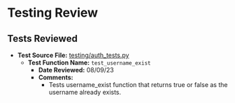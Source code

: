 # Testing Review

## Tests Reviewed

- **Test Source File:** [testing/auth_tests.py](../../testing/auth_tests.py)
  - **Test Function Name:** `test_username_exist`
    - **Date Reviewed:** 08/09/23
    - **Comments:**
      - Tests username_exist function that returns true or false as the username already exists.
